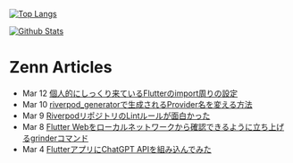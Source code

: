 [![Top Langs](https://github-readme-stats.vercel.app/api/top-langs?username=K9i-0&langs_count=8&layout=compact)](https://github.com/anuraghazra/github-readme-stats)

[![Github Stats](https://github-readme-stats.vercel.app/api?username=K9i-0&count_private=true&show_icons=true)](https://github.com/anuraghazra/github-readme-stats)

# Zenn Articles

<!-- profile updater begin: zenn -->
- Mar 12 [個人的にしっくり来ているFlutterのimport周りの設定](https://zenn.dev/k9i/articles/34dab7d09b29a1)
- Mar 10 [riverpod_generatorで生成されるProvider名を変える方法](https://zenn.dev/toridori/articles/eeee255bd555a2)
- Mar 9 [RiverpodリポジトリのLintルールが面白かった](https://zenn.dev/toridori/articles/711eb36d6a27e9)
- Mar 8 [Flutter Webをローカルネットワークから確認できるように立ち上げるgrinderコマンド](https://zenn.dev/toridori/articles/673cfe00628bb4)
- Mar 4 [FlutterアプリにChatGPT APIを組み込んでみた](https://zenn.dev/toridori/articles/25c310b2dad300)
<!-- profile updater end: zenn -->

<!--
**K9i-0/K9i-0** is a ✨ _special_ ✨ repository because its `README.md` (this file) appears on your GitHub profile.

Here are some ideas to get you started:

- 🔭 I’m currently working on ...
- 🌱 I’m currently learning ...
- 👯 I’m looking to collaborate on ...
- 🤔 I’m looking for help with ...
- 💬 Ask me about ...
- 📫 How to reach me: ...
- 😄 Pronouns: ...
- ⚡ Fun fact: ...
-->
